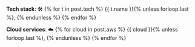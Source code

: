 **Tech stack**:
🛠️ {% for t in post.tech %} {{ t.name }}{% unless forloop.last %}, {% endunless %} {% endfor %}

**Cloud services**:
☁️ {% for cloud in post.aws %} {{ cloud }}{% unless forloop.last %}, {% endunless %} {% endfor %}
